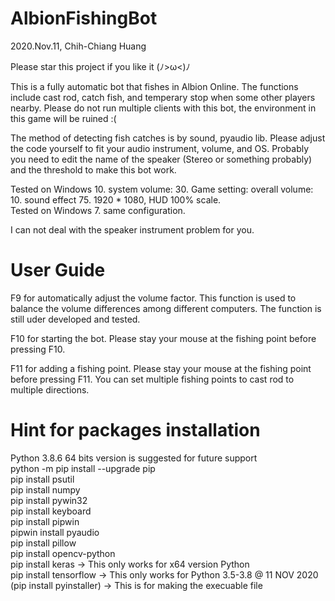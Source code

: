 # AlbionFishingBot
2020.Nov.11, Chih-Chiang Huang

Please star this project if you like it (ﾉ>ω<)ﾉ

This is a fully automatic bot that fishes in Albion Online. The functions include cast rod, catch fish, and temperary stop when some other players nearby. Please do not run multiple clients with this bot, the environment in this game will be ruined :(

The method of detecting fish catches is by sound, pyaudio lib. Please adjust the code yourself to fit your audio instrument, volume, and OS. Probably you need to edit the name of the speaker (Stereo or something probably) and the threshold to make this bot work.

Tested on Windows 10. system volume: 30. Game setting: overall volume: 10. sound effect 75. 1920 * 1080, HUD 100% scale.  
Tested on Windows 7.  same configuration.

I can not deal with the speaker instrument problem for you.

# User Guide
F9 for automatically adjust the volume factor. This function is used to balance the volume differences among different computers. The function is still uder developed and tested.

F10 for starting the bot. Please stay your mouse at the fishing point before pressing F10.

F11 for adding a fishing point. Please stay your mouse at the fishing point before pressing F11. You can set multiple fishing points to cast rod to multiple directions.

# Hint for packages installation
Python 3.8.6 64 bits version is suggested for future support  
python -m pip install --upgrade pip  
pip install psutil  
pip install numpy  
pip install pywin32  
pip install keyboard  
pip install pipwin  
pipwin install pyaudio  
pip install pillow  
pip install opencv-python  
pip install keras         -> This only works for x64 version Python  
pip install tensorflow    -> This only works for Python 3.5-3.8 @ 11 NOV 2020  
(pip install pyinstaller) -> This is for making the execuable file
